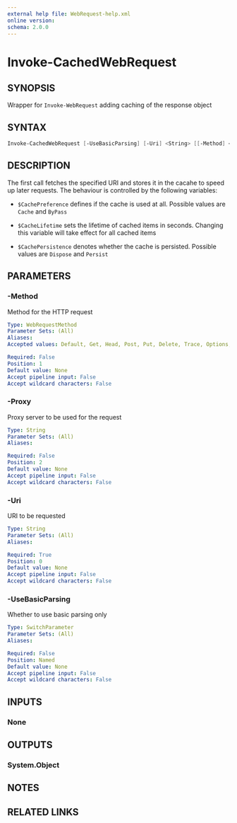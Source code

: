 ```yaml
---
external help file: WebRequest-help.xml
online version: 
schema: 2.0.0
---
```

# Invoke-CachedWebRequest

## SYNOPSIS

Wrapper for `Invoke-WebRequest` adding caching of the response object

## SYNTAX

```powershell
Invoke-CachedWebRequest [-UseBasicParsing] [-Uri] <String> [[-Method] <WebRequestMethod>] [[-Proxy] <String>]
```

## DESCRIPTION

The first call fetches the specified URI and stores it in the cacahe to speed up later requests. The behaviour is controlled by the following variables:

- `$CachePreference` defines if the cache is used at all. Possible values are `Cache` and `ByPass`

- `$CacheLifetime` sets the lifetime of cached items in seconds. Changing this variable will take effect for all cached items

- `$CachePersistence` denotes whether the cache is persisted. Possible values are `Dispose` and `Persist`

## PARAMETERS

### -Method

Method for the HTTP request

```yaml
Type: WebRequestMethod
Parameter Sets: (All)
Aliases:
Accepted values: Default, Get, Head, Post, Put, Delete, Trace, Options, Merge, Patch

Required: False
Position: 1
Default value: None
Accept pipeline input: False
Accept wildcard characters: False
```

### -Proxy

Proxy server to be used for the request

```yaml
Type: String
Parameter Sets: (All)
Aliases:

Required: False
Position: 2
Default value: None
Accept pipeline input: False
Accept wildcard characters: False
```

### -Uri

URI to be requested

```yaml
Type: String
Parameter Sets: (All)
Aliases:

Required: True
Position: 0
Default value: None
Accept pipeline input: False
Accept wildcard characters: False
```

### -UseBasicParsing

Whether to use basic parsing only

```yaml
Type: SwitchParameter
Parameter Sets: (All)
Aliases:

Required: False
Position: Named
Default value: None
Accept pipeline input: False
Accept wildcard characters: False
```

## INPUTS

### None

## OUTPUTS

### System.Object

## NOTES

## RELATED LINKS
